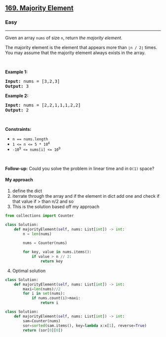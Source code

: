 <h2><a href="https://leetcode.com/problems/majority-element">169. Majority Element</a></h2><h3>Easy</h3><hr><p>Given an array <code>nums</code> of size <code>n</code>, return <em>the majority element</em>.</p>

<p>The majority element is the element that appears more than <code>&lfloor;n / 2&rfloor;</code> times. You may assume that the majority element always exists in the array.</p>

<p>&nbsp;</p>
<p><strong class="example">Example 1:</strong></p>
<pre><strong>Input:</strong> nums = [3,2,3]
<strong>Output:</strong> 3
</pre><p><strong class="example">Example 2:</strong></p>
<pre><strong>Input:</strong> nums = [2,2,1,1,1,2,2]
<strong>Output:</strong> 2
</pre>
<p>&nbsp;</p>
<p><strong>Constraints:</strong></p>

<ul>
	<li><code>n == nums.length</code></li>
	<li><code>1 &lt;= n &lt;= 5 * 10<sup>4</sup></code></li>
	<li><code>-10<sup>9</sup> &lt;= nums[i] &lt;= 10<sup>9</sup></code></li>
</ul>

<p>&nbsp;</p>
<strong>Follow-up:</strong> Could you solve the problem in linear time and in <code>O(1)</code> space?

#### My approach 
1. define the dict 
2. iterrate through the array and if the element in dict add one and check if that value if > than n/2 and so 
3. This is the solution based off my approach 
```python 
from collections import Counter 

class Solution:
    def majorityElement(self, nums: List[int]) -> int:
        n = len(nums)
    
        nums = Counter(nums)

        for key, value in nums.items():
            if value > n // 2:
                return key
```
4. Optimal solution 
```python 
class Solution:
    def majorityElement(self, nums: List[int]) -> int:
        maxi=len(nums)//2
        for i in set(nums):
            if nums.count(i)>maxi:
                return i
```


```python
class Solution:
    def majorityElement(self, nums: List[int]) -> int:
        sam=Counter(nums)
        sor=sorted(sam.items(), key=lambda x:x[1], reverse=True)
        return (sor[0][0])
```
